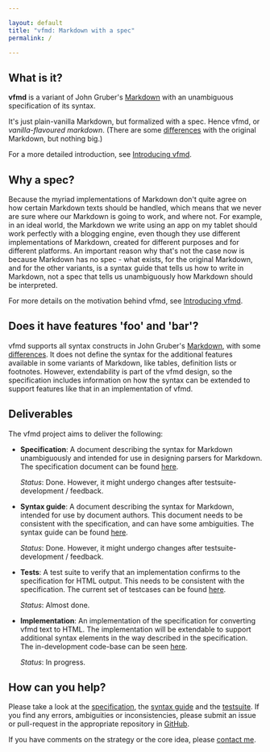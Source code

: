 ```yaml
---

layout: default  
title: "vfmd: Markdown with a spec"  
permalink: /  

---
```


## What is it?

**vfmd** is a variant of John Gruber's [Markdown] with an unambiguous
specification of its syntax.

It's just plain-vanilla Markdown, but formalized with a spec. Hence
vfmd, or _vanilla-flavoured markdown_. (There are some [differences]
with the original Markdown, but nothing big.)

For a more detailed introduction, see [Introducing vfmd].

## Why a spec?

Because the myriad implementations of Markdown don't quite agree on how
certain Markdown texts should be handled, which means that we never are
sure where our Markdown is going to work, and where not. For example, in
an ideal world, the Markdown we write using an app on my tablet should
work perfectly with a blogging engine, even though they use different
implementations of Markdown, created for different purposes and for
different platforms. An important reason why that's not the case now is
because Markdown has no spec - what exists, for the original Markdown,
and for the other variants, is a syntax guide that tells us how to write
in Markdown, not a spec that tells us unambiguously how Markdown should
be interpreted.

For more details on the motivation behind vfmd, see [Introducing vfmd].

## Does it have features 'foo' and 'bar'?

vfmd supports all syntax constructs in John Gruber's [Markdown], with
some [differences]. It does not define the syntax for the additional
features available in some variants of Markdown, like tables, definition
lists or footnotes.  However, extendability is part of the vfmd design,
so the specification includes information on how the syntax can be
extended to support features like that in an implementation of vfmd.

[Markdown]: http://daringfireball.net/projects/markdown/
[Introducing vfmd]: http://vfmd.github.io/introduction/
[differences]: http://vfmd.github.io/differences/

## Deliverables

The vfmd project aims to deliver the following:

  * **Specification**:
    A document describing the syntax for Markdown unambiguously and
    intended for use in designing parsers for Markdown.
    The specification document can be found [here][specification].

    _Status_: Done. However, it might undergo changes after
    testsuite-development / feedback.

  * **Syntax guide**:
    A document describing the syntax for Markdown, intended for use by
    document authors. This document needs to be consistent with the
    specification, and can have some ambiguities.
    The syntax guide can be found [here][syntax guide].

    _Status_: Done. However, it might undergo changes after
    testsuite-development / feedback.

  * **Tests**:
    A test suite to verify that an implementation confirms to the
    specification for HTML output. This needs to be consistent with the
    specification. The current set of testcases can be found
    [here][vfmd-test-repo].

    _Status_: Almost done.

  * **Implementation**:
    An implementation of the specification for converting vfmd text to
    HTML. The implementation will be extendable to support additional
    syntax elements in the way described in the specification. The
    in-development code-base can be seen [here][vfmd-src-repo].

    _Status_: In progress.

[specification]: http://vfmd.github.io/vfmd-spec/specification/
[syntax guide]: http://vfmd.github.io/vfmd-spec/syntax/
[vfmd-test-repo]: https://github.com/vfmd/vfmd-test
[vfmd-src-repo]: https://github.com/vfmd/vfmd-src

## How can you help?

Please take a look at the [specification], the [syntax guide] and the
[testsuite][vfmd-test-repo]. If you find any errors, ambiguities or
inconsistencies, please submit an issue or pull-request in the
appropriate repository in [GitHub](http://github.com/vfmd).

If you have comments on the strategy or the core idea, please [contact
me](/introduction#contact).

